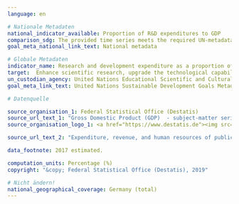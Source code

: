 ```yaml
---
language: en

# Nationale Metadaten
national_indicator_available: Proportion of R&D expenditures to GDP
comparison_sdg: The provided time series meets the required UN-metadata.
goal_meta_national_link_text: National metadata

# Globale Metadaten
indicator_name: Research and development expenditure as a proportion of GDP
target:  Enhance scientific research, upgrade the technological capabilities of industrial sectors in all countries, in particular developing countries, including, by 2030, encouraging innovation and substantially increasing the number of research and development workers per 1 million people and public and private research and development spending
un_custodian_agency: United Nations Educational Scientific and Cultural Organization (UNESCO)
goal_meta_link_text: United Nations Sustainable Development Goals Metadata

# Datenquelle

source_organisation_1: Federal Statistical Office (Destatis)
source_url_text_1: "Gross Domestic Product (GDP)  - subject-matter series 18, series 1.4 - 2017 (Only available in German)"
source_organisation_logo_1: <a href="https://www.destatis.de"><img src="https://g205sdgs.github.io/sdg-indicators/public/LogosEn/destatis.png" alt="Logo Destatis" /></a>

source_url_text_2: "Expenditure, revenue, and human resources of public and publically funded institutions for science, research and development  - subject-matter series 14, series 3.6 - 2016 (Only available in German)"

data_footnote: 2017 estimated.

computation_units: Percentage (%)
copyright: "&copy; Federal Statistical Office (Destatis), 2019"

# Nicht ändern!
national_geographical_coverage: Germany (total)
---
```

